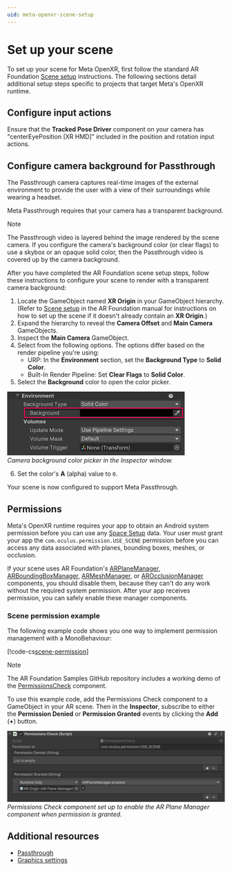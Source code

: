 ```yaml
---
uid: meta-openxr-scene-setup
---
```

# Set up your scene

To set up your scene for Meta OpenXR, first follow the standard AR Foundation [Scene setup](xref:arfoundation-scene-setup) instructions. The following sections detail additional setup steps specific to projects that target Meta's OpenXR runtime.

## Configure input actions

Ensure that the **Tracked Pose Driver** component on your camera has "centerEyePosition [XR HMD]" included in the position and rotation input actions.

<a id = "camera-background-passthrough"/>

## Configure camera background for Passthrough

The Passthrough camera captures real-time images of the external environment to provide the user with a view of their surroundings while wearing a headset.

Meta Passthrough requires that your camera has a transparent background.

> [!NOTE]
> The Passthrough video is layered behind the image rendered by the scene camera. If you configure the camera's background color (or clear flags) to use a skybox or an opaque solid color, then the Passthrough video is covered up by the camera background.

After you have completed the AR Foundation scene setup steps, follow these instructions to configure your scene to render with a transparent camera background:

1. Locate the GameObject named **XR Origin** in your GameObject hierarchy. (Refer to [Scene setup](xref:arfoundation-scene-setup) in the AR Foundation manual for instructions on how to set up the scene if it doesn't already contain an **XR Origin**.)
2. Expand the hierarchy to reveal the **Camera Offset** and **Main Camera** GameObjects.
3. Inspect the **Main Camera** GameObject.
4. Select from the following options. The options differ based on the render pipeline you're using:
    * URP: In the **Environment** section, set the **Background Type** to **Solid Color**.
    * Built-In Render Pipeline: Set **Clear Flags** to **Solid Color**.
5. Select the **Background** color to open the color picker.

![Open the camera background color picker in the Inspector window.](../images/camera-background.png)<br/>*Camera background color picker in the Inspector window.*

6. Set the color's **A** (alpha) value to `0`.

Your scene is now configured to support Meta Passthrough.

<a id="permissions"/>

## Permissions

Meta's OpenXR runtime requires your app to obtain an Android system permission before you can use any [Space Setup](xref:meta-openxr-device-setup#space-setup) data. Your user must grant your app the `com.oculus.permission.USE_SCENE` permission before you can access any data associated with planes, bounding boxes, meshes, or occlusion.

If your scene uses AR Foundation's [ARPlaneManager](xref:arfoundation-plane-arplanemanager), [ARBoundingBoxManager](xref:arfoundation-bounding-box-arboundingboxmanager), [ARMeshManager](xref:arfoundation-meshing), or [AROcclusionManager](xref:arfoundation-occlusion-manager) components, you should disable them, because they can't do any work without the required system permission. After your app receives permission, you can safely enable these manager components.

### Scene permission example

The following example code shows you one way to implement permission management with a MonoBehaviour:

[!code-cs[scene-permission](../../Tests/Runtime/CodeSamples/PermissionsCheck.cs#scene-permission)]

> [!NOTE]
> The AR Foundation Samples GitHub repository includes a working demo of the [PermissionsCheck](https://github.com/Unity-Technologies/arfoundation-samples/blob/main/Assets/Scenes/Meta/PermissionsCheck.cs) component.

To use this example code, add the Permissions Check component to a GameObject in your AR scene. Then in the **Inspector**, subscribe to either the **Permission Denied** or **Permission Granted** events by clicking the **Add** (**+**) button.

![Permissions Check component](../images/permissions-check.png)<br/>*Permissions Check component set up to enable the AR Plane Manager component when permission is granted.*

## Additional resources

* [Passthrough](xref:meta-openxr-camera#passthrough)
* [Graphics settings](xref:meta-openxr-graphics-settings)
